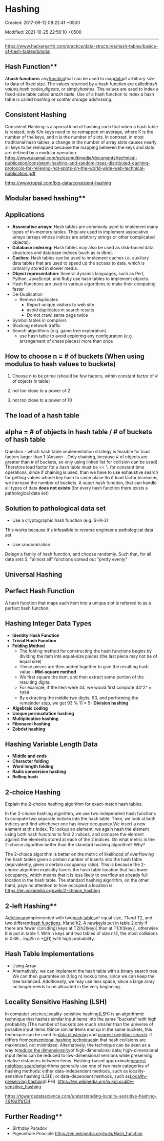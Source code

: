 # Hashing

Created: 2017-09-12 08:22:41 +0500

Modified: 2021-10-25 22:56:10 +0500

---

<https://www.hackerearth.com/practice/data-structures/hash-tables/basics-of-hash-tables/tutorial>

## Hash Function**

A**hash function**is any[function](https://en.wikipedia.org/wiki/Function_(mathematics))that can be used to map[data](https://en.wikipedia.org/wiki/Data_(computing))of arbitrary size to data of fixed size. The values returned by a hash function are called*hash values*,*hash codes*,*digests*, or simply*hashes*. The values are used to index a fixed-size table called a*hash table*. Use of a hash function to index a hash table is called *hashing* or *scatter storage addressing*.
## Consistent Hashing

Consistent Hashing is a special kind of hashing such that when a hash table is resized, only K/n keys need to be remapped on average, where K is the number of the keys, and n is the number of slots. In contrast, in most traditional hash tables, a change in the number of array slots causes nearly all keys to be remapped because the mapping between the keys and slots are defined by a modular operation.
<https://www.akamai.com/es/es/multimedia/documents/technical-publication/consistent-hashing-and-random-trees-distributed-caching-protocols-for-relieving-hot-spots-on-the-world-wide-web-technical-publication.pdf>

<https://www.toptal.com/big-data/consistent-hashing>

## Modular based hashing**
## Applications
-   **Associative arrays:** Hash tables are commonly used to implement many types of in-memory tables. They are used to implement associative arrays (arrays whose indices are arbitrary strings or other complicated objects).
-   **Database indexing:** Hash tables may also be used as disk-based data structures and database indices (such as in dbm).
-   **Caches:** Hash tables can be used to implement caches i.e. auxiliary data tables that are used to speed up the access to data, which is primarily stored in slower media.
-   **Object representation:** Several dynamic languages, such as Perl, Python, JavaScript, and Ruby use hash tables to implement objects.
-   Hash Functions are used in various algorithms to make their computing faster
-   De-Duplication
    -   Remove duplicates
        -   Report unique visitors to web site
        -   avoid duplicates in search results
        -   Do not crawl same page twice
-   Symbol tables in compilers
-   Blocking network traffic
-   Search algorithms (e.g. game tree exploration)
    -   use hash table to avoid exploring any configuration (e.g. arrangement of chess pieces) more than once
## How to choose n = # of buckets (When using modulus to hash values to buckets)

1.  Choose n to be prime (should be few factors, within constant factor of # of objects in table)

2.  not too close to a power of 2

3.  not too close to a power of 10
## The load of a hash table

## alpha = # of objects in hash table / # of buckets of hash table
Question - which hash table implementation strategy is feasible for load factors larger than 1 (Answer - Only chaining, because # of objects are greater than # of buckets, so only using linked list for collision can be used)
Therefore load factor for a hash table must be << 1, for constant time operations, since if chaining is used, than we have to use exhaustive search for getting values whose key hash to same place
So if load factor increases, we increase the number of buckets.
A super hash function, that can handle all types of data **does not exists** (for every hash function there exists a pathological data set)
## Solution to pathological data set
-   Use a cryptographic hash function (e.g. SHA-2)

This works because it's infeasible to reverse engineer a pathological data set
-   Use randomization

Deisgn a family of hash function, and choose randomly. Such that, for all data sets S, "almost all" functions spread out "pretty evenly"
## Universal Hashing
## Perfect Hash Function

A hash function that maps each item into a unique slot is referred to as a perfect hash function.
## Hashing Integer Data Types
-   **Identity Hash Function**
-   **Trivial Hash Function**
-   **Folding Method**
    -   The folding method for constructing the hash functions begins by dividing the item into equal-size pieces (the last piece may not be of equal size)
    -   These pieces are then added together to give the resulting hash value.-   **Mid-square method**
    -   We first square the item, and then extract some portion of the resulting digits.
    -   For example, if the item were 44, we would first compute 44^2^ = 1936
    -   By extracting the middle two digits, 93, and performing the remainder step, we get 93 % 11 = 5-   **Division hashing**
-   **Algebraic coding**
-   **Unique permuatation hashing**
-   **Multiplicative hashing**
-   **Fibonacci hashing**
-   **Zobrist hashing**
## Hashing Variable Length Data
-   **Middle and ends**
-   **Character folding**
-   **Word length folding**
-   **Radix conversion hashing**
-   **Rolling hash**
## 2-choice Hashing

Explain the 2-choice hashing algorithm for exact-match hash tables.

In the 2-choice hashing algorithm, we use two independent hash functions to compute two separate indices into the hash table. Then, we look at both indices and find whichever one has lower occupancy.We insert a new element at this index. To lookup an element, we again hash the element using both hash functons to find 2 indices, and compare the element against the elements stored at each of the 2 indices.
On what metric is the 2-choice algorithm better than the standard hashing algorithm? Why?

The 2-choice algorithm is better on the metric of likelihood of overflowing the hash tables given a certain number of inserts into the hash table (equivalently, given a certain occupancy ratio). This is because the 2-choice algorithm explicitly favors the hash table location that has lower occupancy, which means that it is less likely to overflow an already full location in the hash table. The standard hashing algorithm, on the other hand, pays no attention to how occupied a location is.
<https://en.wikipedia.org/wiki/2-choice_hashing>

## 2-left Hashing**

A[dictionary](https://xlinux.nist.gov/dads/HTML/dictionary.html)implemented with two[hash tables](https://xlinux.nist.gov/dads/HTML/hashtab.html)of equal size, T1and T2, and two different[hash functions](https://xlinux.nist.gov/dads/HTML/hash.html), h1and h2. A new[key](https://xlinux.nist.gov/dads/HTML/key.html)is put in table 2 only if there are fewer (colliding) keys at T2[h2(key)] than at T1[h1(key)], otherwise it is put in table 1. With n keys and two tables of size n/2, the most collisions is 0.69... log2ln n +[O](https://xlinux.nist.gov/dads/HTML/bigOnotation.html)(1) with high probability.
## Hash Table Implementations
-   Using Array
-   Alternatively, we can implement the hash table with a binary search tree. We can then guarantee an 0(log n) lookup time, since we can keep the tree balanced. Additionally, we may use less space, since a large array no longer needs to be allocated in the very beginning.
## Locality Sensitive Hashing (LSH)

In computer science,locality-sensitive hashing(LSH) is an algorithmic technique that hashes similar input items into the same "buckets" with high probability.(The number of buckets are much smaller than the universe of possible input items.)Since similar items end up in the same buckets, this technique can be used for[data clustering](https://en.wikipedia.org/wiki/Cluster_analysis) and [nearest neighbor search](https://en.wikipedia.org/wiki/Nearest_neighbor_search). It differs from[conventional hashing techniques](https://en.wikipedia.org/wiki/Hash_function)in that hash collisions are maximized, not minimized. Alternatively, the technique can be seen as a way to[reduce the dimensionality](https://en.wikipedia.org/wiki/Dimension_reduction)of high-dimensional data; high-dimensional input items can be reduced to low-dimensional versions while preserving relative distances between items.
Hashing-based approximate[nearest neighbor search](https://en.wikipedia.org/wiki/Nearest_neighbor_search)algorithms generally use one of two main categories of hashing methods: either data-independent methods, such as locality-sensitive hashing (LSH); or data-dependent methods, such as[Locality-preserving hashing](https://en.wikipedia.org/wiki/Locality-preserving_hashing)(LPH).
<https://en.wikipedia.org/wiki/Locality-sensitive_hashing>

<https://towardsdatascience.com/understanding-locality-sensitive-hashing-49f6d1f6134>

## Further Reading**
-   Birthday Paradox
-   Pigeonhole Principle
<https://en.wikipedia.org/wiki/Hash_function>
